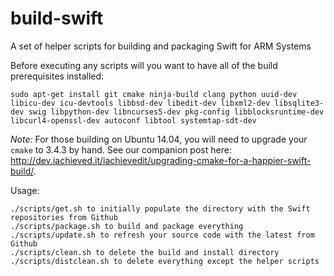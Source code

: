 # build-swift
A set of helper scripts for building and packaging Swift for ARM Systems

Before executing any scripts will you want to have all of the build prerequisites installed:

```
sudo apt-get install git cmake ninja-build clang python uuid-dev libicu-dev icu-devtools libbsd-dev libedit-dev libxml2-dev libsqlite3-dev swig libpython-dev libncurses5-dev pkg-config libblocksruntime-dev libcurl4-openssl-dev autoconf libtool systemtap-sdt-dev
```

*Note:*  For those building on Ubuntu 14.04, you will need to upgrade your `cmake` to 3.4.3 by hand.  See our companion post here: http://dev.iachieved.it/iachievedit/upgrading-cmake-for-a-happier-swift-build/.

Usage:

```
./scripts/get.sh to initially populate the directory with the Swift repositories from Github
./scripts/package.sh to build and package everything
./scripts/update.sh to refresh your source code with the latest from Github
./scripts/clean.sh to delete the build and install directory
./scripts/distclean.sh to delete everything except the helper scripts
```
